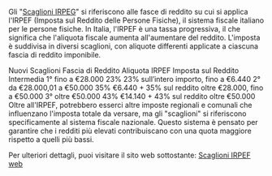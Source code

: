 Gli "<a href="https://www.scaglioniirpef.com">Scaglioni IRPEG</a>" si riferiscono alle fasce di reddito su cui si applica l'IRPEF (Imposta sul Reddito delle Persone Fisiche), il sistema fiscale italiano per le persone fisiche. In Italia, l'IRPEF è una tassa progressiva, il che significa che l'aliquota fiscale aumenta all'aumentare del reddito. L'imposta è suddivisa in diversi scaglioni, con aliquote differenti applicate a ciascuna fascia di reddito imponibile.

Nuovi Scaglioni
Fascia di Reddito	Aliquota IRPEF	Imposta sul Reddito Intermedia
1° fino a €28.000	23%	23% sull’intero importo, fino a €6.440
2° da €28.000,01 a €50.000	35%	€6.440 + 35% sul reddito oltre €28.000, fino a €50.000
3° oltre €50.000	43%	€14.140 + 43% sul reddito oltre €50.000
Oltre all'IRPEF, potrebbero esserci altre imposte regionali e comunali che influenzano l'imposta totale da versare, ma gli "scaglioni" si riferiscono specificamente al sistema fiscale nazionale. Questo sistema è pensato per garantire che i redditi più elevati contribuiscano con una quota maggiore rispetto a quelli più bassi.

Per ulteriori dettagli, puoi visitare il sito web sottostante: <a href="https://www.scaglioniirpef.com">Scaglioni IRPEF web</a>
